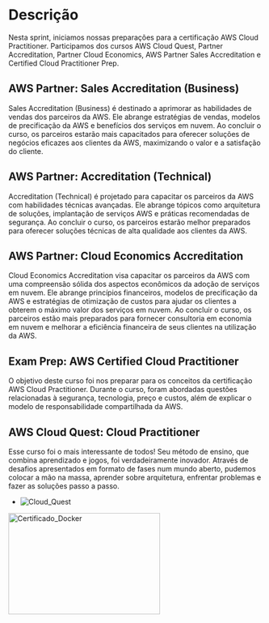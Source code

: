 # Descrição

Nesta sprint, iniciamos nossas preparações para a certificação AWS Cloud Practitioner. Participamos dos cursos AWS Cloud Quest, Partner Accreditation, Partner Cloud Economics, AWS Partner Sales Accreditation e Certified Cloud Practitioner Prep.

## AWS Partner: Sales Accreditation (Business)

Sales Accreditation (Business) é destinado a aprimorar as habilidades de vendas dos parceiros da AWS. Ele abrange estratégias de vendas, modelos de precificação da AWS e benefícios dos serviços em nuvem. Ao concluir o curso, os parceiros estarão mais capacitados para oferecer soluções de negócios eficazes aos clientes da AWS, maximizando o valor e a satisfação do cliente.

## AWS Partner: Accreditation (Technical)

Accreditation (Technical) é projetado para capacitar os parceiros da AWS com habilidades técnicas avançadas. Ele abrange tópicos como arquitetura de soluções, implantação de serviços AWS e práticas recomendadas de segurança. Ao concluir o curso, os parceiros estarão melhor preparados para oferecer soluções técnicas de alta qualidade aos clientes da AWS.

## AWS Partner: Cloud Economics Accreditation

Cloud Economics Accreditation visa capacitar os parceiros da AWS com uma compreensão sólida dos aspectos econômicos da adoção de serviços em nuvem. Ele abrange princípios financeiros, modelos de precificação da AWS e estratégias de otimização de custos para ajudar os clientes a obterem o máximo valor dos serviços em nuvem. Ao concluir o curso, os parceiros estão mais preparados para fornecer consultoria em economia em nuvem e melhorar a eficiência financeira de seus clientes na utilização da AWS.

## Exam Prep: AWS Certified Cloud Practitioner 

O objetivo deste curso foi nos preparar para os conceitos da certificação AWS Cloud Practitioner. Durante o curso, foram abordadas questões relacionadas à segurança, tecnologia, preço e custos, além de explicar o modelo de responsabilidade compartilhada da AWS.

## AWS Cloud Quest: Cloud Practitioner

Esse curso foi o mais interessante de todos! Seu método de ensino, que combina aprendizado e jogos, foi verdadeiramente inovador. Através de desafios apresentados em formato de fases num mundo aberto, pudemos colocar a mão na massa, aprender sobre arquitetura, enfrentar problemas e fazer as soluções passo a passo.

* ![Cloud_Quest](https://www.credly.com/badges/87408670-8fb4-4b4a-bfd4-48be60dac133/public_url)
<img src="https://www.credly.com/badges/87408670-8fb4-4b4a-bfd4-48be60dac133/public_url" alt="Certificado_Docker" width="300" height="200">